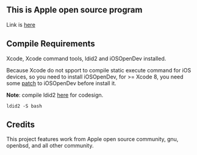 ## This is Apple open source program


Link is [here](https://opensource.apple.com/tarballs/bash/)


## Compile Requirements

Xcode, Xcode command tools, ldid2 and iOSOpenDev installed.

Because Xcode do not spport to compile static execute command for iOS devices, so you need to install iOSOpenDev, for >= Xcode 8, you need some [patch](https://github.com/henrayluo/iOSOpenDevInstallFix) to iOSOpenDev before install it.

**Note**: compile ldid2 [here](https://github.com/GaryniL/ldid) for codesign.

```
ldid2 -S bash
```






## Credits

This project features work from Apple open source community, gnu, openbsd, and all other community.



